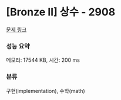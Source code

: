 # [Bronze II] 상수 - 2908 

[문제 링크](https://www.acmicpc.net/problem/2908) 

### 성능 요약

메모리: 17544 KB, 시간: 200 ms

### 분류

구현(implementation), 수학(math)


